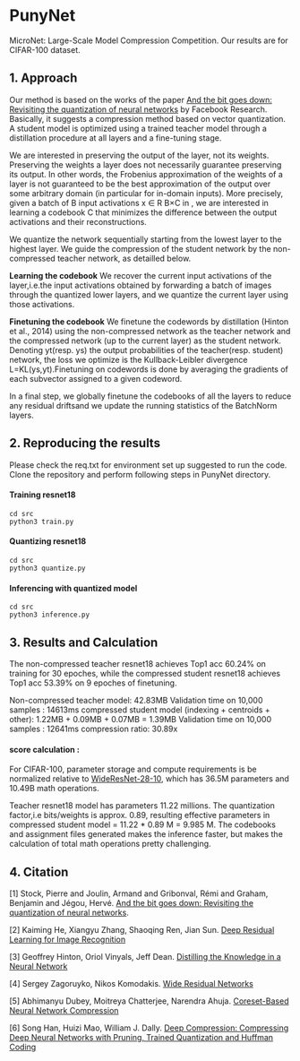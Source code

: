 # PunyNet
MicroNet: Large-Scale Model Compression Competition.
Our results are for CIFAR-100 dataset.

## 1. Approach
Our method is based on the works of the paper [And the bit goes down: Revisiting the quantization of neural networks](https://arxiv.org/abs/1907.05686) by Facebook Research. Basically, it suggests a compression method based on vector quantization. A student model is optimized using a trained teacher model through a distillation procedure at all layers and a fine-tuning stage.

We are interested in preserving the output of the layer, not its weights. Preserving the weights a layer does not necessarily guarantee preserving its output. In other words, the Frobenius approximation of the weights of a layer is not guaranteed to be the best approximation of the output over some arbitrary domain (in particular
for in-domain inputs).
More precisely, given a batch of B input activations x ∈ R B×C in , we are interested in learning a codebook C that minimizes the difference between the output activations and their reconstructions.

We quantize the network sequentially starting from the lowest layer to the highest layer. We guide the compression of the student network by the non-compressed teacher network, as detailled below.

<b>Learning the codebook</b>  We recover the current input activations of the layer,i.e.the input activations obtained by forwarding a batch of images through the quantized lower layers, and we quantize the current layer using those activations.

<b>Finetuning the codebook</b> We finetune the codewords by distillation (Hinton et al., 2014) using the non-compressed network as the teacher network and the compressed network (up to the current layer) as the student network.  Denoting yt(resp. ys) the output probabilities of the teacher(resp.  student) network, the loss we optimize is the Kullback-Leibler divergence L=KL(ys,yt).Finetuning on codewords is done by averaging the gradients of each subvector assigned to a given codeword.

In a final step,  we globally finetune the codebooks of all the layers to reduce any residual driftsand we update the running statistics of the BatchNorm layers.

## 2. Reproducing the results

Please check the req.txt for environment set up suggested to run the code.
Clone the repository and perform following steps in PunyNet directory.
#### Training resnet18 
```
cd src
python3 train.py
```
#### Quantizing resnet18
```
cd src
python3 quantize.py
```
#### Inferencing with quantized model
```
cd src
python3 inference.py
```

## 3. Results and Calculation

The non-compressed teacher resnet18 achieves Top1 acc 60.24% on training for 30 epoches, while the compressed student resnet18 achieves Top1 acc 53.39% on 9 epoches of finetuning.

Non-compressed teacher model: 42.83MB
Validation time on 10,000 samples : 14613ms
compressed student model (indexing + centroids + other): 1.22MB + 0.09MB + 0.07MB = 1.39MB
Validation time on 10,000 samples : 12641ms
compression ratio: 30.89x

#### score calculation : 
For CIFAR-100, parameter storage and compute requirements is be normalized relative to [WideResNet-28-10](https://arxiv.org/pdf/1605.07146.pdf), which has 36.5M parameters and 10.49B math operations.

Teacher resnet18 model has parameters 11.22 millions. The quantization factor,i.e bits/weights is approx. 0.89, resulting effective parameters in compressed student model = 11.22 * 0.89 M = 9.985 M. The codebooks and assignment files generated makes the inference faster, but makes the calculation of total math operations pretty challenging. 


## 4. Citation

[1] Stock, Pierre and Joulin, Armand and Gribonval, Rémi and Graham, Benjamin and Jégou, Hervé. [And the bit goes down: Revisiting the quantization of neural networks](https://arxiv.org/abs/1907.05686).

[2] Kaiming He, Xiangyu Zhang, Shaoqing Ren, Jian Sun. [Deep Residual Learning for Image Recognition](https://arxiv.org/abs/1512.03385)

[3] Geoffrey Hinton, Oriol Vinyals, Jeff Dean. [Distilling the Knowledge in a Neural Network](https://arxiv.org/abs/1503.02531)

[4] Sergey Zagoruyko, Nikos Komodakis. [Wide Residual Networks](https://arxiv.org/abs/1605.07146)

[5] Abhimanyu Dubey, Moitreya Chatterjee, Narendra Ahuja. [Coreset-Based Neural Network Compression](https://arxiv.org/abs/1807.09810)

[6] Song Han, Huizi Mao, William J. Dally. [Deep Compression: Compressing Deep Neural Networks with Pruning, Trained Quantization and Huffman Coding](https://arxiv.org/abs/1510.00149)
